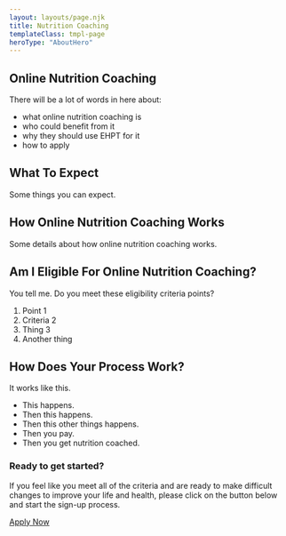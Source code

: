 ```yaml
---
layout: layouts/page.njk
title: Nutrition Coaching
templateClass: tmpl-page
heroType: "AboutHero"
---
```



## Online Nutrition Coaching

There will be a lot of words in here about:

- what online nutrition coaching is
- who could benefit from it
- why they should use EHPT for it
- how to apply

## What To Expect

Some things you can expect.

## How Online Nutrition Coaching Works

Some details about how online nutrition coaching works.

## Am I Eligible For Online Nutrition Coaching?

You tell me. Do you meet these eligibility criteria points?

1. Point 1
2. Criteria 2
3. Thing 3
4. Another thing


## How Does Your Process Work?

It works like this.

- This happens.
- Then this happens.
- Then this other things happens.
- Then you pay.
- Then you get nutrition coached.


### Ready to get started?

If you feel like you meet all of the criteria and are ready to make difficult changes to improve your life and health, please click on the button 
below and start the sign-up process.

<a href="#" class="goldbutton">Apply Now</a>